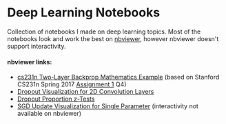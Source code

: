 # Deep Learning Notebooks

Collection of notebooks I made on deep learning topics. Most of the notebooks look and work the best on 
[nbviewer](https://nbviewer.jupyter.org/), however nbviewer doesn't support interactivity.

#### nbviewer links:
- [cs231n Two-Layer Backprop Mathematics Example](https://nbviewer.jupyter.org/github/g-eoj/deep-learning-notebooks/blob/master/cs231n-two-layer-backprop-math.ipynb)
  (based on Stanford CS231n Spring 2017 [Assignment 1](http://cs231n.github.io/assignments2017/assignment1/) Q4)
- [Dropout Visualization for 2D Convolution Layers](https://nbviewer.jupyter.org/github/g-eoj/deep-learning-notebooks/blob/master/2d-conv-dropout-visualization.ipynb)
- [Dropout Proportion z-Tests](https://nbviewer.jupyter.org/github/g-eoj/deep-learning-notebooks/blob/master/dropout-proportion-z-tests.ipynb)
- [SGD Update Visualization for Single Parameter](https://nbviewer.jupyter.org/github/g-eoj/deep-learning-notebooks/blob/master/sgd-update-visualization.ipynb)
  (interactivity not available on nbviewer)
